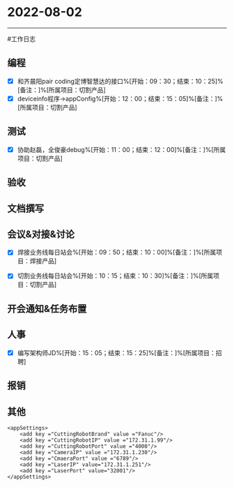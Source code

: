 # 2022-08-02 

---

#工作日志

## 编程
- [x] 和齐晨阳pair coding定博智慧达的接口%[开始：09：30；结束：10：25]%[备注：]%[所属项目：切割产品]
- [x] deviceinfo程序->appConfig%[开始：12：00；结束：15：05]%[备注：]%[所属项目：切割产品]

## 测试
- [x] 协助赵磊，全俊豪debug%[开始：11：00；结束：12：00]%[备注：]%[所属项目：切割产品]


## 验收 



## 文档撰写 



## 会议&对接&讨论
- [x] 焊接业务线每日站会%[开始：09：50；结束：10：00]%[备注：]%[所属项目：焊接产品]
- [x] 切割业务线每日站会%[开始：10：15；结束：10：30]%[备注：]%[所属项目：切割产品]


## 开会通知&任务布置



## 人事
- [x] 编写架构师JD%[开始：15：05；结束：15：25]%[备注：]%[所属项目：招聘]


## 报销



## 其他



    <appSettings>
        <add key ="CuttingRobotBrand" value ="Fanuc"/>
        <add key ="CuttingRobotIP" value ="172.31.1.99"/>
        <add key ="CuttingRobotPort" value ="4000"/>
        <add key ="CameraIP" value ="172.31.1.230"/>
        <add key ="CmaeraPort" value ="6789"/>
        <add key ="LaserIP" value="172.31.1.251"/>
        <add key ="LaserPort" value="32001"/>
    </appSettings>
